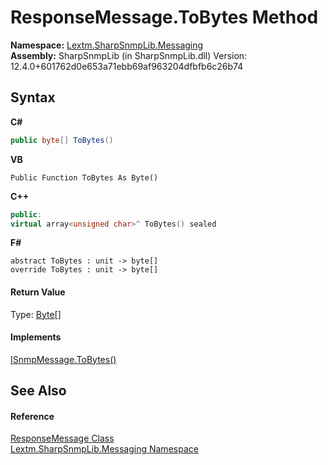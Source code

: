 # ResponseMessage.ToBytes Method 
 

**Namespace:**&nbsp;<a href="N_Lextm_SharpSnmpLib_Messaging">Lextm.SharpSnmpLib.Messaging</a><br />**Assembly:**&nbsp;SharpSnmpLib (in SharpSnmpLib.dll) Version: 12.4.0+601762d0e653a71ebb69af963204dfbfb6c26b74

## Syntax

**C#**<br />
``` C#
public byte[] ToBytes()
```

**VB**<br />
``` VB
Public Function ToBytes As Byte()
```

**C++**<br />
``` C++
public:
virtual array<unsigned char>^ ToBytes() sealed
```

**F#**<br />
``` F#
abstract ToBytes : unit -> byte[] 
override ToBytes : unit -> byte[] 
```


#### Return Value
Type: <a href="https://docs.microsoft.com/dotnet/api/system.byte" target="_blank" rel="noopener noreferrer">Byte</a>[]

#### Implements
<a href="M_Lextm_SharpSnmpLib_Messaging_ISnmpMessage_ToBytes">ISnmpMessage.ToBytes()</a><br />

## See Also


#### Reference
<a href="T_Lextm_SharpSnmpLib_Messaging_ResponseMessage">ResponseMessage Class</a><br /><a href="N_Lextm_SharpSnmpLib_Messaging">Lextm.SharpSnmpLib.Messaging Namespace</a><br />